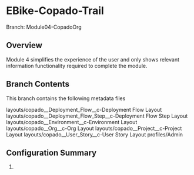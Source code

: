 # EBike-Copado-Trail

Branch: Module04-CopadoOrg

## Overview
Module 4 simplifies the experience of the user and only shows relevant information functionality required to complete the module.

## Branch Contents
This branch contains the following metadata files

layouts/copado__Deployment_Flow__c-Deployment Flow Layout
layouts/copado__Deployment_Flow_Step__c-Deployment Flow Step Layout
layouts/copado__Environment__c-Environment Layout
layouts/copado__Org__c-Org Layout
layouts/copado__Project__c-Project Layout
layouts/copado__User_Story__c-User Story Layout
profiles/Admin

## Configuration Summary
1. 
